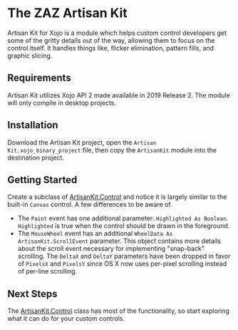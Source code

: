 # The ZAZ Artisan Kit

Artisan Kit for Xojo is a module which helps custom control developers get some of the gritty details out of the way, allowing them to focus on the control itself. It handles things like, flicker elimination, pattern fills, and graphic slicing.

## Requirements

Artisan Kit utilizes Xojo API 2 made available in 2019 Release 2. The module will only compile in desktop projects.

## Installation

Download the Artisan Kit project, open the `Artisan Kit.xojo_binary_project` file, then copy the `ArtisanKit` module into the destination project.

## Getting Started

Create a subclass of [ArtisanKit.Control](ArtisanKit.Control.md) and notice it is largely similar to the built-in `Canvas` control. A few differences to be aware of.

- The `Paint` event has one additional parameter: `Highlighted As Boolean`. `Highlighted` is true when the control should be drawn in the foreground.
- The `MouseWheel` event has an additional `WheelData As ArtisanKit.ScrollEvent` parameter. This object contains more details about the scroll event necessary for implementing "snap-back" scrolling. The `DeltaX` and `DeltaY` parameters have been dropped in favor of `PixelsX` and `PixelsY` since OS X now uses per-pixel scrolling instead of per-line scrolling.

## Next Steps

The [ArtisanKit.Control](ArtisanKit.Control.md) class has most of the functionality, so start exploring what it can do for your custom controls.